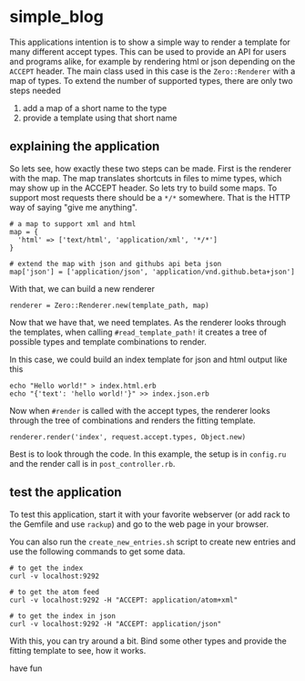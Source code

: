 simple\_blog
===========

This applications intention is to show a simple way to render a template for
many different accept types. This can be used to provide an API for users and
programs alike, for example by rendering html or json depending on the `ACCEPT`
header.
The main class used in this case is the `Zero::Renderer` with a map of types. To
extend the number of supported types, there are only two steps needed

1. add a map of a short name to the type
2. provide a template using that short name

explaining the application
--------------------------

So lets see, how exactly these two steps can be made. First is the renderer with
the map. The map translates shortcuts in files to mime types, which may show up
in the ACCEPT header. So lets try to build some maps. To support most requests
there should be a `*/*` somewhere. That is the HTTP way of saying "give me
anything".

    # a map to support xml and html
    map = {
      'html' => ['text/html', 'application/xml', '*/*']
    }
    
    # extend the map with json and githubs api beta json
    map['json'] = ['application/json', 'application/vnd.github.beta+json']

With that, we can build a new renderer

    renderer = Zero::Renderer.new(template_path, map)

Now that we have that, we need templates. As the renderer looks through the
templates, when calling `#read_template_path!` it creates a tree of possible
types and template combinations to render.

In this case, we could build an index template for json and html output like
this

    echo "Hello world!" > index.html.erb
    echo "{'text': 'hello world!'}" >> index.json.erb

Now when `#render` is called with the accept types, the renderer looks through
the tree of combinations and renders the fitting template.

    renderer.render('index', request.accept.types, Object.new)

Best is to look through the code. In this example, the setup is in `config.ru`
and the render call is in `post_controller.rb`.

test the application
--------------------

To test this application, start it with your favorite webserver (or add rack to
the Gemfile and use `rackup`) and go to the web page in your browser.

You can also run the `create_new_entries.sh` script to create new entries and
use the following commands to get some data.

    # to get the index
    curl -v localhost:9292
    
    # to get the atom feed
    curl -v localhost:9292 -H "ACCEPT: application/atom+xml"
    
    # to get the index in json
    curl -v localhost:9292 -H "ACCEPT: application/json"

With this, you can try around a bit. Bind some other types and provide the
fitting template to see, how it works.

have fun
